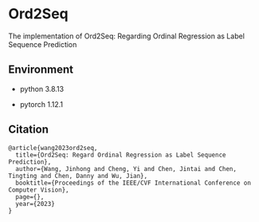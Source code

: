 # Ord2Seq

The implementation of Ord2Seq: Regarding Ordinal Regression as Label Sequence Prediction


## Environment

- python 3.8.13

- pytorch 1.12.1

## Citation
```
@article{wang2023ord2seq,
  title={Ord2Seq: Regard Ordinal Regression as Label Sequence Prediction},
  author={Wang, Jinhong and Cheng, Yi and Chen, Jintai and Chen, Tingting and Chen, Danny and Wu, Jian},
  booktitle={Proceedings of the IEEE/CVF International Conference on Computer Vision},
  page={},
  year={2023}
}
```




